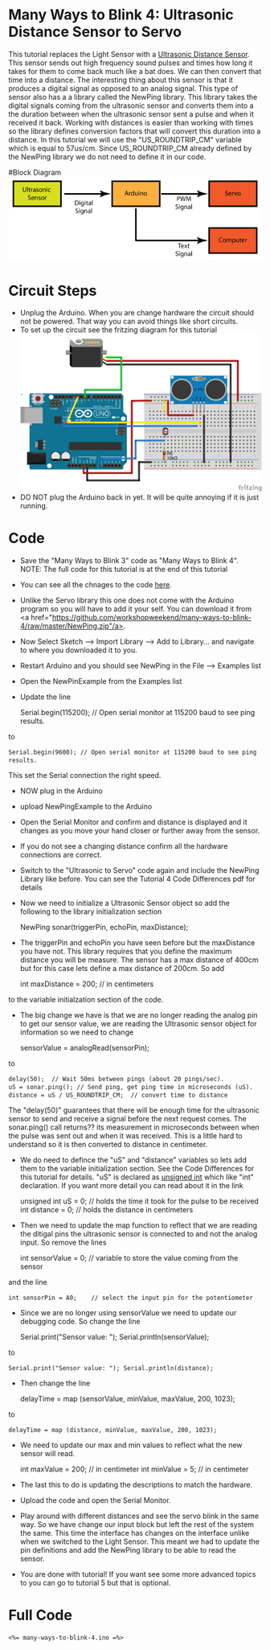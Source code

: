 # Many Ways to Blink 4: Ultrasonic Distance Sensor to Servo

This tutorial replaces the Light Sensor with a <a href=""> Ultrasonic Distance  Sensor</a>. This sensor sends out high frequency sound pulses and times how long it takes for them to come back much like a bat does. We can then convert that time into a distance. The interesting thing about this sensor is that it produces a digital signal as opposed to an analog signal. This type of sensor also has a a library called the NewPing library. This library takes the digital signals coming from the ultrasonic sensor and converts them into a the duration between when the ultrasonic sensor sent a pulse and when it received it back. Working with distances is easier than working with times so the library defines conversion factors that will convert this duration into a distance. In this tutorial we will use the "US_ROUNDTRIP_CM" variable which is equal to 57us/cm. Since US_ROUNDTRIP_CM already defined by the NewPing library we do not need to define it in our code. 

#Block Diagram
![Ultrasonic Sensor to Servo System](Ultrasonic_to_Servo_System.png)

# Circuit Steps
* Unplug the Arduino. When you are change hardware the circuit should not be powered. That way you can avoid things like short circuits.
* To set up the circuit see the fritzing diagram for this tutorial
![Ultrasonic Sensor to Servo Circit](many-ways-to-blink-4.png)
* DO NOT plug the Arduino back in yet. It will be quite annoying if it is just running.

# Code
* Save the "Many Ways to Blink 3" code as "Many Ways to Blink 4". NOTE: The full code for this tutorial is at the end of this tutorial
* You can see all the chnages to the code <a href="https://github.com/workshopweekend/many-ways-to-blink-4/raw/master/many-ways-to-blink-4.pdf">here</a>.
* Unlike the Servo library this one does not come with the Arduino program so you will have to add it your self. You can download it from <a href="https://github.com/workshopweekend/many-ways-to-blink-4/raw/master/NewPing.zip"/a>. 
* Now Select Sketch --> Import Library --> Add to Library... and navigate to where you downloaded it to you.
* Restart Arduino and you should see NewPing in the File --> Examples list
* Open the NewPinExample from the Examples list
* Update the line 


	Serial.begin(115200); // Open serial monitor at 115200 baud to see ping results.

to 

	Serial.begin(9600); // Open serial monitor at 115200 baud to see ping results.

This set the Serial connection the right speed.

* NOW plug in the Arduino
* upload NewPingExample to the Arduino 
* Open the Serial Monitor and confirm and distance is displayed and it changes as you move your hand closer or further away from the sensor. 
* If you do not see a changing distance confirm all the hardware connections are correct. 
* Switch to the "Ultrasonic to Servo" code again and include the NewPing Library like before. You can see the Tutorial 4 Code Differences pdf for details
*	Now we need to initialize a Ultrasonic Sensor object so add the following to the library initialization section


	NewPing sonar(triggerPin, echoPin, maxDistance);

* The triggerPin and echoPin you have seen before but the maxDistance you have not. This library requires that you define the maximum distance you will be measure. The sensor has a max distance of 400cm but for this case lets define a max distance of 200cm. So add 


	int maxDistance = 200;   // in centimeters

to the variable initialzation section of the code. 

* The big change we have is that we are no longer reading the analog pin to get our sensor value, we are reading the Ultrasonic sensor object for information so we need to change 


	sensorValue = analogRead(sensorPin); 

to


	delay(50);  // Wait 50ms between pings (about 20 pings/sec).
	uS = sonar.ping(); // Send ping, get ping time in microseconds (uS).
	distance = uS / US_ROUNDTRIP_CM;  // convert time to distance

The "delay(50)" guarantees that there will be enough time for the ultrasonic sensor to send and receive a signal before the next request comes. The sonar.ping() call returns?? its measurement in microseconds between when the pulse was sent out and when it was received. This is a little hard to understand so it is then converted to distance in centimeter. 
* We do need to defince the "uS" and "distance" variables so lets add them to the variable initialization section. See the Code Differences for this tutorial for details. "uS" is declared as <a href="http://arduino.cc/en/Reference/UnsignedInt">unsigned int</a> which like "int" declaration. If you want more detail you can read about it in the link 


	unsigned int uS = 0; // holds the time it took for the pulse to be received
	int distance = 0; // holds the distance in centimeters

* Then we need to update the map function to reflect that we are reading the ditigal pins the ultrasonic sensor is connected to and not the analog input. So remove the lines


	int sensorValue = 0;  // variable to store the value coming from the sensor

and the line 

	int sensorPin = A0;    // select the input pin for the potentiometer	

* Since we are no longer using sensorValue we need to update our debugging code. So change the line


	Serial.print("Sensor value: "); Serial.println(sensorValue);

to

	Serial.print("Sensor value: "); Serial.println(distance);

* Then change the line 


	delayTime = map (sensorValue, minValue, maxValue, 200, 1023);

to 

  	delayTime = map (distance, minValue, maxValue, 200, 1023);

* We need to update our max and min values to reflect what the new sensor will read. 


	int maxValue = 200;    // in centimeter
	int minValue = 5;      // in centimeter

* The last this to do is updating the descriptions to match the hardware.
* Upload the code and open the Serial Monitor. 
* Play around with different distances and see the servo blink in the same way. So we have change our input block but left the rest of the system the same. This time the interface has changes on the interface unlike when we switched to the Light Sensor. This meant we had to update the pin definitions and add the NewPing library to be able to read the sensor. 
* You are done with tutorial! If you want see some more advanced topics to you can go to tutorial 5 but that is optional. 

# Full Code
	<%= many-ways-to-blink-4.ino =%>
